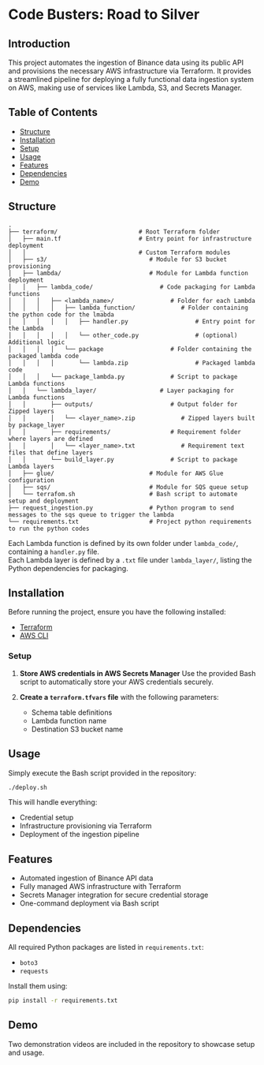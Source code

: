 # Code Busters: Road to Silver

## Introduction

This project automates the ingestion of Binance data using its public API and provisions the necessary AWS infrastructure via Terraform. It provides a streamlined pipeline for deploying a fully functional data ingestion system on AWS, making use of services like Lambda, S3, and Secrets Manager.

## Table of Contents

* [Structure](#structure)
* [Installation](#installation)
* [Setup](#setup)
* [Usage](#usage)
* [Features](#features)
* [Dependencies](#dependencies)
* [Demo](#demo)

## Structure


```
.
├── terraform/                       # Root Terraform folder
│   ├── main.tf                      # Entry point for infrastructure deployment
│   │                                # Custom Terraform modules
│   ├── s3/                             # Module for S3 bucket provisioning
│   ├── lambda/                         # Module for Lambda function deployment
│   │   ├── lambda_code/                   # Code packaging for Lambda functions
│   │   │   ├── <lambda_name>/                # Folder for each Lambda
│   │   │   │   ├── lambda_function/             # Folder containing the python code for the lmabda
│   │   │   │   │   ├── handler.py                   # Entry point for the Lambda
│   │   │   │   │   └── other_code.py                # (optional) Additional logic
│   │   │   │   └── package                   # Folder containing the packaged lambda code
│   │   │   │       └── lambda.zip                   # Packaged lambda code
│   │   │   └── package_lambda.py             # Script to package Lambda functions
│   │   └── lambda_layer/                  # Layer packaging for Lambda functions
│   │       ├── outputs/                      # Output folder for Zipped layers
│   │       │   └── <layer_name>.zip             # Zipped layers built by package_layer
│   │       ├── requirements/                 # Requirement folder where layers are defined
│   │       │   └── <layer_name>.txt             # Requirement text files that define layers
│   │       └── build_layer.py                # Script to package Lambda layers
│   ├── glue/                           # Module for AWS Glue configuration
│   ├── sqs/                            # Module for SQS queue setup
│   └── terrafom.sh                     # Bash script to automate setup and deployment
├── request_ingestion.py                # Python program to send messages to the sqs queue to trigger the lambda
└── requirements.txt                    # Project python requirements to run the python codes
```

Each Lambda function is defined by its own folder under `lambda_code/`, containing a `handler.py` file.  
Each Lambda layer is defined by a `.txt` file under `lambda_layer/`, listing the Python dependencies for packaging.


## Installation

Before running the project, ensure you have the following installed:

* [Terraform](https://www.terraform.io/downloads.html)
* [AWS CLI](https://docs.aws.amazon.com/cli/latest/userguide/install-cliv2.html)

### Setup

1. **Store AWS credentials in AWS Secrets Manager**
   Use the provided Bash script to automatically store your AWS credentials securely.

2. **Create a `terraform.tfvars` file** with the following parameters:

   * Schema table definitions
   * Lambda function name
   * Destination S3 bucket name

## Usage

Simply execute the Bash script provided in the repository:

```bash
./deploy.sh
```

This will handle everything:

* Credential setup
* Infrastructure provisioning via Terraform
* Deployment of the ingestion pipeline

## Features

* Automated ingestion of Binance API data
* Fully managed AWS infrastructure with Terraform
* Secrets Manager integration for secure credential storage
* One-command deployment via Bash script

## Dependencies

All required Python packages are listed in `requirements.txt`:

* `boto3`
* `requests`

Install them using:

```bash
pip install -r requirements.txt
```

## Demo

Two demonstration videos are included in the repository to showcase setup and usage.

